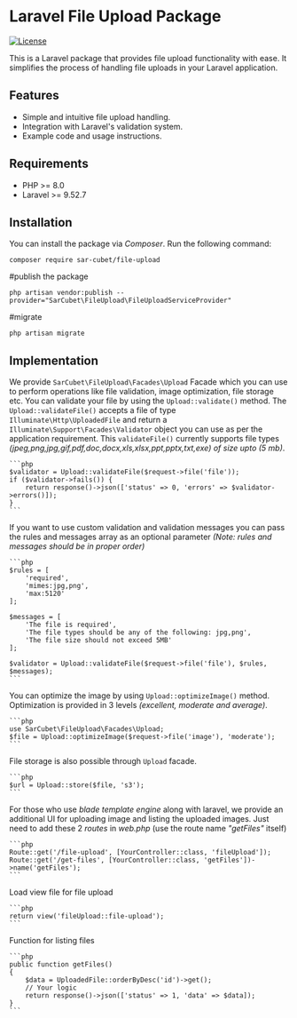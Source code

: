 # Laravel File Upload Package

[![License](https://img.shields.io/badge/License-MIT-blue.svg)](https://opensource.org/licenses/MIT)

This is a Laravel package that provides file upload functionality with ease. It simplifies the process of handling file uploads in your Laravel application.

## Features

- Simple and intuitive file upload handling.
- Integration with Laravel's validation system.
- Example code and usage instructions.

## Requirements

- PHP >= 8.0
- Laravel >= 9.52.7

## Installation

You can install the package via *Composer*. Run the following command:

    composer require sar-cubet/file-upload

#publish the package

    php artisan vendor:publish --provider="SarCubet\FileUpload\FileUploadServiceProvider"

#migrate

    php artisan migrate

## Implementation

We provide `SarCubet\FileUpload\Facades\Upload` Facade which you can use to perform operations like file validation, image optimization, file storage etc. 
You can validate your file by using the `Upload::validate()` method. The `Upload::validateFile()` accepts a file of type `Illuminate\Http\UploadedFile` and return a `Illuminate\Support\Facades\Validator` object you can use as per the application requirement. This `validateFile()` currently supports file types *(jpeg,png,jpg,gif,pdf,doc,docx,xls,xlsx,ppt,pptx,txt,exe) of size upto (5 mb)*.

    ```php
    $validator = Upload::validateFile($request->file('file'));
    if ($validator->fails()) {
        return response()->json(['status' => 0, 'errors' => $validator->errors()]);
    }
    ```

If you want to use custom validation and validation messages you can pass the rules and messages array as an optional parameter *(Note: rules and messages should be in proper order)*

    ```php
    $rules = [
        'required',
        'mimes:jpg,png',
        'max:5120'
    ];

    $messages = [
        'The file is required',
        'The file types should be any of the following: jpg,png',
        'The file size should not exceed 5MB'
    ];
    
    $validator = Upload::validateFile($request->file('file'), $rules, $messages);
    ```

You can optimize the image by using `Upload::optimizeImage()` method. Optimization is provided in 3 levels *(excellent, moderate and average)*. 

    ```php
    use SarCubet\FileUpload\Facades\Upload;
    $file = Upload::optimizeImage($request->file('image'), 'moderate'); 
    ```

File storage is also possible through `Upload` facade.

    ```php
    $url = Upload::store($file, 's3');
    ```

For those who use *blade template engine* along with laravel, we provide an additional UI for uploading image and listing the uploaded images. Just need to add these 2 *routes* in *web.php* (use the route name *"getFiles"* itself)

    ```php
    Route::get('/file-upload', [YourController::class, 'fileUpload']);
    Route::get('/get-files', [YourController::class, 'getFiles'])->name('getFiles');
    ```

Load view file for file upload

    ```php
    return view('fileUpload::file-upload');
    ```

Function for listing files

    ```php
    public function getFiles()
    {
        $data = UploadedFile::orderByDesc('id')->get();
        // Your logic
        return response()->json(['status' => 1, 'data' => $data]);
    }
    ```


